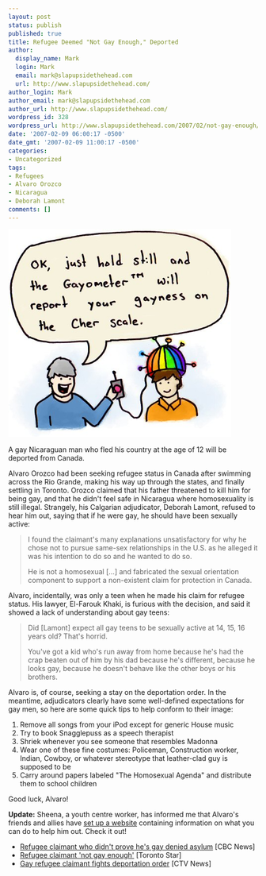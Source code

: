 ```yaml
---
layout: post
status: publish
published: true
title: Refugee Deemed "Not Gay Enough," Deported
author:
  display_name: Mark
  login: Mark
  email: mark@slapupsidethehead.com
  url: http://www.slapupsidethehead.com/
author_login: Mark
author_email: mark@slapupsidethehead.com
author_url: http://www.slapupsidethehead.com/
wordpress_id: 328
wordpress_url: http://www.slapupsidethehead.com/2007/02/not-gay-enough/
date: '2007-02-09 06:00:17 -0500'
date_gmt: '2007-02-09 11:00:17 -0500'
categories:
- Uncategorized
tags:
- Refugees
- Alvaro Orozco
- Nicaragua
- Deborah Lamont
comments: []
---
```

![Gayometer](/wp-content/media/2007/02/gayometer.jpg)

A gay Nicaraguan man who fled his country at the age of 12 will be deported from Canada.

Alvaro Orozco had been seeking refugee status in Canada after swimming across the Rio Grande, making his way up through the states, and finally settling in Toronto. Orozco claimed that his father threatened to kill him for being gay, and that he didn't feel safe in Nicaragua where homosexuality is still illegal. Strangely, his Calgarian adjudicator, Deborah Lamont, refused to hear him out, saying that if he were gay, he should have been sexually active:

> I found the claimant's many explanations unsatisfactory for why he chose not to pursue same-sex relationships in the U.S. as he alleged it was his intention to do so and he wanted to do so.
> 
> He is not a homosexual [...] and fabricated the sexual orientation component to support a non-existent claim for protection in Canada.

Alvaro, incidentally, was only a teen when he made his claim for refugee status. His lawyer, El-Farouk Khaki, is furious with the decision, and said it showed a lack of understanding about gay teens:

> Did [Lamont] expect all gay teens to be sexually active at 14, 15, 16 years old? That's horrid.
> 
> You've got a kid who's run away from home because he's had the crap beaten out of him by his dad because he's different, because he looks gay, because he doesn't behave like the other boys or his brothers.

Alvaro is, of course, seeking a stay on the deportation order. In the meantime, adjudicators clearly have some well-defined expectations for gay men, so here are some quick tips to help conform to their image:

1. Remove all songs from your iPod except for generic House music
2. Try to book Snagglepuss as a speech therapist
3. Shriek whenever you see someone that resembles Madonna
4. Wear one of these fine costumes: Policeman, Construction worker, Indian, Cowboy, or whatever stereotype that leather-clad guy is supposed to be
5. Carry around papers labeled "The Homosexual Agenda" and distribute them to school children

Good luck, Alvaro!

**Update:** Sheena, a youth centre worker, has informed me that Alvaro's friends and allies have [set up a website](http://orangehabitat.com/alvaro/ "Help the kid out, why not?") containing information on what you can do to help him out. Check it out!

- [Refugee claimant who didn't prove he's gay denied asylum](http://www.cbc.ca/canada/toronto/story/2007/02/08/nicaragua-deportation.html) [CBC News]
- [Refugee claimant 'not gay enough'](http://www.thestar.com/News/article/179467) [Toronto Star]
- [Gay refugee claimant fights deportation order](http://www.ctv.ca/servlet/ArticleNews/story/CTVNews/20070208/nicaraguan_claimant_070208/20070208?hub=TopStories) [CTV News]
